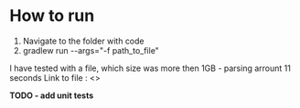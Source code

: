 # How to run

1. Navigate to the folder with code
2. gradlew run --args="-f path_to_file"

I have tested with a file, which size was more then 1GB - parsing arrount 11 seconds
Link to file : <>

**TODO - add unit tests**
